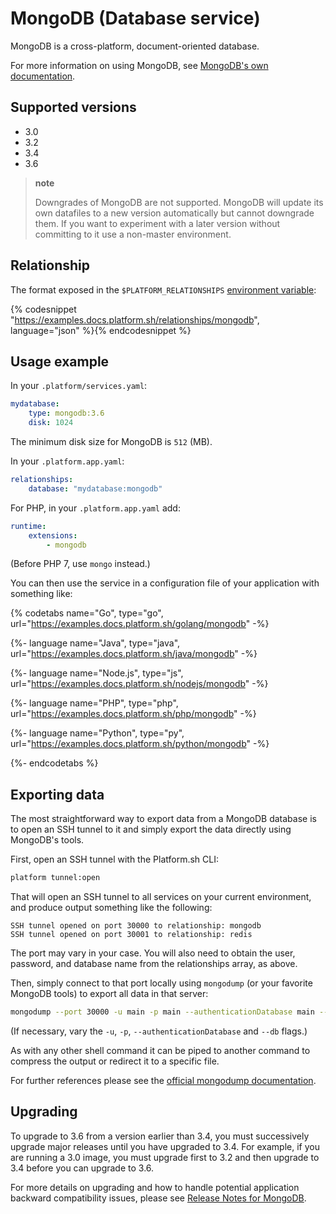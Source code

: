 # MongoDB (Database service)

MongoDB is a cross-platform, document-oriented database.

For more information on using MongoDB, see [MongoDB's own documentation](https://docs.mongodb.com/manual/).

## Supported versions

* 3.0
* 3.2
* 3.4
* 3.6

> **note**
>
> Downgrades of MongoDB are not supported. MongoDB will update its own datafiles to a new version automatically but cannot downgrade them. If you want to experiment with a later version without committing to it use a non-master environment.

## Relationship

The format exposed in the ``$PLATFORM_RELATIONSHIPS`` [environment variable](/development/variables.md#platformsh-provided-variables):

{% codesnippet "https://examples.docs.platform.sh/relationships/mongodb", language="json" %}{% endcodesnippet %}

## Usage example

In your `.platform/services.yaml`:

```yaml
mydatabase:
    type: mongodb:3.6
    disk: 1024
```

The minimum disk size for MongoDB is `512` (MB).

In your `.platform.app.yaml`:

```yaml
relationships:
    database: "mydatabase:mongodb"
```


For PHP, in your `.platform.app.yaml` add:

```yaml
runtime:
    extensions:
        - mongodb
```

(Before PHP 7, use `mongo` instead.)

You can then use the service in a configuration file of your application with something like:

{% codetabs name="Go", type="go", url="https://examples.docs.platform.sh/golang/mongodb" -%}

{%- language name="Java", type="java", url="https://examples.docs.platform.sh/java/mongodb" -%}

{%- language name="Node.js", type="js", url="https://examples.docs.platform.sh/nodejs/mongodb" -%}

{%- language name="PHP", type="php", url="https://examples.docs.platform.sh/php/mongodb" -%}

{%- language name="Python", type="py", url="https://examples.docs.platform.sh/python/mongodb" -%}

{%- endcodetabs %}

## Exporting data

The most straightforward way to export data from a MongoDB database is to open an SSH tunnel to it and simply export the data directly using MongoDB's tools.  

First, open an SSH tunnel with the Platform.sh CLI:

```bash
platform tunnel:open
```

That will open an SSH tunnel to all services on your current environment, and produce output something like the following:

```text
SSH tunnel opened on port 30000 to relationship: mongodb
SSH tunnel opened on port 30001 to relationship: redis
```

The port may vary in your case.  You will also need to obtain the user, password, and database name from the relationships array, as above.

Then, simply connect to that port locally using `mongodump` (or your favorite MongoDB tools) to export all data in that server:

```bash
mongodump --port 30000 -u main -p main --authenticationDatabase main --db main
```

(If necessary, vary the `-u`, `-p`, `--authenticationDatabase` and `--db` flags.)

As with any other shell command it can be piped to another command to compress the output or redirect it to a specific file.

For further references please see the [official mongodump documentation](https://docs.mongodb.com/manual/reference/program/mongodump/#bin.mongodump).

## Upgrading

To upgrade to 3.6 from a version earlier than 3.4, you must successively upgrade major releases until you have upgraded to 3.4. For example, if you are running a 3.0 image, you must upgrade first to 3.2 and then upgrade to 3.4 before you can upgrade to 3.6.

For more details on upgrading and how to handle potential application backward compatibility issues, please see [Release Notes for MongoDB](https://docs.mongodb.com/manual/release-notes).
